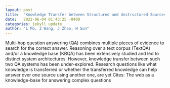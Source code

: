 ```yaml
---
layout: post
title:  "Knowledge Transfer between Structured and Unstructured Sources for Complex Question Answering"
date:   2022-06-04 01:43:25 -0400
categories: jekyll update
author: "L Mo, Z Wang, J Zhao, H Sun"
---
```

Multi-hop question answering (QA) combines multiple pieces of evidence to search for the correct answer. Reasoning over a text corpus (TextQA) and/or a knowledge base (KBQA) has been extensively studied and led to distinct system architectures. However, knowledge transfer between such two QA systems has been under-explored. Research questions like what knowledge is transferred or whether the transferred knowledge can help answer over one source using another one, are yet  Cites: The web as a knowledge-base for answering complex questions